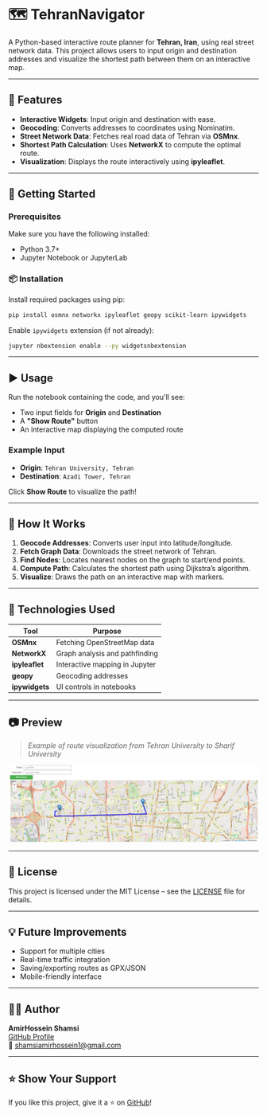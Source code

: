 

# 🗺️ TehranNavigator

A Python-based interactive route planner for **Tehran, Iran**, using real street network data. This project allows users to input origin and destination addresses and visualize the shortest path between them on an interactive map.

---

## 🌟 Features

- **Interactive Widgets**: Input origin and destination with ease.
- **Geocoding**: Converts addresses to coordinates using Nominatim.
- **Street Network Data**: Fetches real road data of Tehran via **OSMnx**.
- **Shortest Path Calculation**: Uses **NetworkX** to compute the optimal route.
- **Visualization**: Displays the route interactively using **ipyleaflet**.

---

## 🚀 Getting Started

### Prerequisites

Make sure you have the following installed:

- Python 3.7+
- Jupyter Notebook or JupyterLab

### 📦 Installation

Install required packages using pip:

```bash
pip install osmnx networkx ipyleaflet geopy scikit-learn ipywidgets
```

Enable `ipywidgets` extension (if not already):

```bash
jupyter nbextension enable --py widgetsnbextension
```

---

## ▶️ Usage

Run the notebook containing the code, and you'll see:

- Two input fields for **Origin** and **Destination**
- A **"Show Route"** button
- An interactive map displaying the computed route

### Example Input

- **Origin**: `Tehran University, Tehran`
- **Destination**: `Azadi Tower, Tehran`

Click **Show Route** to visualize the path!

---

## 🧠 How It Works

1. **Geocode Addresses**: Converts user input into latitude/longitude.
2. **Fetch Graph Data**: Downloads the street network of Tehran.
3. **Find Nodes**: Locates nearest nodes on the graph to start/end points.
4. **Compute Path**: Calculates the shortest path using Dijkstra’s algorithm.
5. **Visualize**: Draws the path on an interactive map with markers.

---

## 🧰 Technologies Used

| Tool         | Purpose                          |
|--------------|----------------------------------|
| **OSMnx**    | Fetching OpenStreetMap data      |
| **NetworkX** | Graph analysis and pathfinding   |
| **ipyleaflet** | Interactive mapping in Jupyter |
| **geopy**    | Geocoding addresses              |
| **ipywidgets** | UI controls in notebooks       |

---

## 📷 Preview

> _Example of route visualization from Tehran University to Sharif University_

![Tehran Route Visualization](./data/Screenshot%202025-07-28%20003048.png) <!-- Optional image -->

---

## 📄 License

This project is licensed under the MIT License – see the [LICENSE](LICENSE) file for details.

---

## 💡 Future Improvements

- Support for multiple cities
- Real-time traffic integration
- Saving/exporting routes as GPX/JSON
- Mobile-friendly interface

---

## 👨‍💻 Author

**AmirHossein Shamsi**  
[GitHub Profile](https://github.com/Amir-Hossein-shamsi)  
📧 shamsiamirhossein1@gmail.com

---

## ⭐️ Show Your Support

If you like this project, give it a ⭐️ on [GitHub](https://github.com/Amir-Hossein-shamsi/TehranNavigator)!

